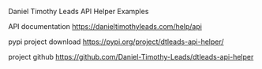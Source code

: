 Daniel Timothy Leads API Helper Examples

API documentation
https://danieltimothyleads.com/help/api

pypi project download
https://pypi.org/project/dtleads-api-helper/

project github
https://github.com/Daniel-Timothy-Leads/dtleads-api-helper